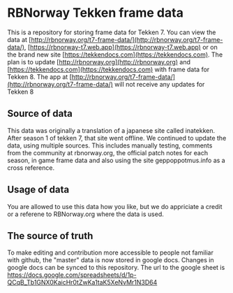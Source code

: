 # RBNorway Tekken frame data

This is a repository for storing frame data for Tekken 7.
You can view the data at [http://rbnorway.org/t7-frame-data/](http://rbnorway.org/t7-frame-data/), [https://rbnorway-t7.web.app](https://rbnorway-t7.web.app) or on the brand new site [https://tekkendocs.com](https://tekkendocs.com). The plan is to update  [http://rbnorway.org](http://rbnorway.org) and [https://tekkendocs.com](https://tekkendocs.com) with frame data for Tekken 8.
The app at [http://rbnorway.org/t7-frame-data/](http://rbnorway.org/t7-frame-data/) will not receive any updates for Tekken 8

## Source of data
This data was originally a translation of a japanese site called inatekken. After season 1 of tekken 7, that site went offline. We continued to update the data, using multiple sources.
This includes manually testing, comments from the community at rbnorway.org, the official patch notes for each season, in game frame data and also using the site geppoppotmus.info as a cross reference. 

## Usage of data
You are allowed to use this data how you like, but we do appriciate a credit or a referene to RBNorway.org where the data is used.

## The source of truth
To make editing and contribution more accessible to people not familiar with github, the "master" data is now stored in google docs. Changes in google docs can be synced to this repository.
The url to the google sheet is https://docs.google.com/spreadsheets/d/1p-QCqB_Tb1GNX0KaicHr0tZwKa1taK5XeNvMr1N3D64

